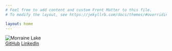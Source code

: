 ```yaml
---
# Feel free to add content and custom Front Matter to this file.
# To modify the layout, see https://jekyllrb.com/docs/themes/#overriding-theme-defaults

layout: home
---
```

<div class="container">
    <img src="./docs/assets/images/image3.jpeg" alt="Morraine Lake">
    <div class="links">
       <a href="https://github.com/scorvec/">GitHub</a>
       <a href="https://www.linkedin.com/in/shawn-c-35895b231/">LinkedIn</a>
    </div>
</div>
